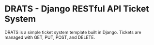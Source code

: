 # DRATS - Django RESTful API Ticket System

DRATS is a simple ticket system template built in Django. Tickets are managed with GET, PUT, POST, and DELETE.